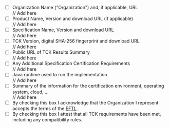 - [ ] Organization Name ("Organization") and, if applicable, URL\
  // Add here
- [ ] Product Name, Version and download URL (if applicable)\
  // Add here
- [ ] Specification Name, Version and download URL\
   // Add here
- [ ] TCK Version, digital SHA-256 fingerprint and download URL\
  // Add here
- [ ] Public URL of TCK Results Summary\
  // Add here
- [ ] Any Additional Specification Certification Requirements\
  // Add here
- [ ] Java runtime used to run the implementation\
  // Add here
- [ ] Summary of the information for the certification environment, operating system, cloud, ...\
  // Add here
- [ ] By checking this box I acknowledge that the Organization I represent accepts the terms of the [EFTL](https://www.eclipse.org/legal/tck.php).
- [ ] By checking this box I attest that all TCK requirements have been met, including any compatibility rules.
